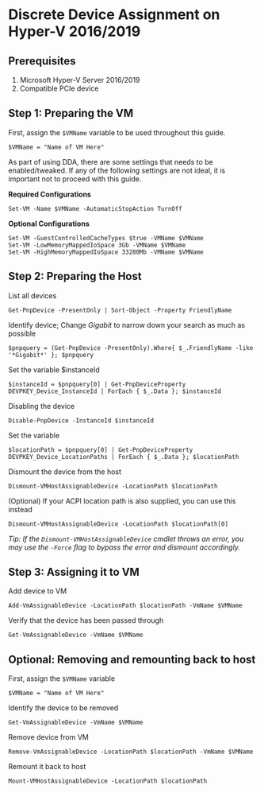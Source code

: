 # Discrete Device Assignment on Hyper-V 2016/2019

## Prerequisites

1. Microsoft Hyper-V Server 2016/2019
2. Compatible PCIe device

## Step 1: Preparing the VM

First, assign the `$VMName` variable to be used throughout this guide.

```text
$VMName = "Name of VM Here"
```

As part of using DDA, there are some settings that needs to be enabled/tweaked. If any of the following settings are not ideal, it is important not to proceed with this guide.

**Required Configurations**

```text
Set-VM -Name $VMName -AutomaticStopAction TurnOff
```

**Optional Configurations**

```text
Set-VM -GuestControlledCacheTypes $true -VMName $VMName
Set-VM -LowMemoryMappedIoSpace 3Gb -VMName $VMName
Set-VM -HighMemoryMappedIoSpace 33280Mb -VMName $VMName
```

## Step 2: Preparing the Host

List all devices

```text
Get-PnpDevice -PresentOnly | Sort-Object -Property FriendlyName
```

Identify device; Change _Gigabit_ to narrow down your search as much as possible

```text
$pnpquery = (Get-PnpDevice -PresentOnly).Where{ $_.FriendlyName -like '*Gigabit*' }; $pnpquery
```

Set the variable $instanceId

```text
$instanceId = $pnpquery[0] | Get-PnpDeviceProperty DEVPKEY_Device_InstanceId | ForEach { $_.Data }; $instanceId
```

Disabling the device

```text
Disable-PnpDevice -InstanceId $instanceId
```

Set the variable

```text
$locationPath = $pnpquery[0] | Get-PnpDeviceProperty DEVPKEY_Device_LocationPaths | ForEach { $_.Data }; $locationPath
```

Dismount the device from the host

```text
Dismount-VMHostAssignableDevice -LocationPath $locationPath
```

\(Optional\) If your ACPI location path is also supplied, you can use this instead

```text
Dismount-VMHostAssignableDevice -LocationPath $locationPath[0]
```

_Tip: If the `Dismount-VMHostAssignableDevice` cmdlet throws an error, you may use the `-Force` flag to bypass the error and dismount accordingly._

## Step 3: Assigning it to VM

Add device to VM

```text
Add-VmAssignableDevice -LocationPath $locationPath -VmName $VMName
```

Verify that the device has been passed through

```text
Get-VmAssignableDevice -VmName $VMName
```

## Optional: Removing and remounting back to host

First, assign the `$VMName` variable

```text
$VMName = "Name of VM Here"
```

Identify the device to be removed

```text
Get-VmAssignableDevice -VmName $VMName
```

Remove device from VM

```text
Remove-VmAssignableDevice -LocationPath $locationPath -VmName $VMName
```

Remount it back to host

```text
Mount-VMHostAssignableDevice -LocationPath $locationPath
```

